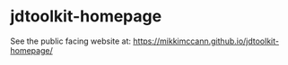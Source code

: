 # jdtoolkit-homepage

See the public facing website at: https://mikkimccann.github.io/jdtoolkit-homepage/
